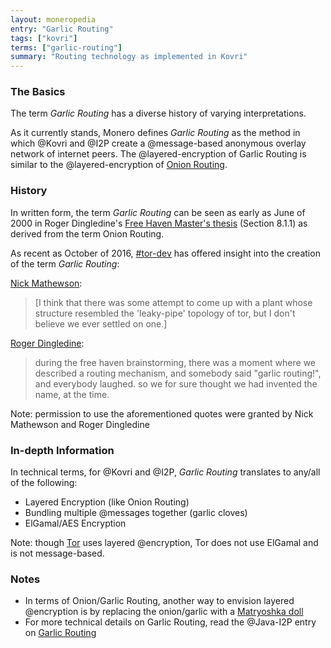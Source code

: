 ```yaml
---
layout: moneropedia
entry: "Garlic Routing"
tags: ["kovri"]
terms: ["garlic-routing"]
summary: "Routing technology as implemented in Kovri"
---
```


### The Basics

The term *Garlic Routing* has a diverse history of varying interpretations.

As it currently stands, Monero defines *Garlic Routing* as the method in which @Kovri and @I2P create a @message-based anonymous overlay network of internet peers. The @layered-encryption of Garlic Routing is similar to the @layered-encryption of [Onion Routing](https://en.wikipedia.org/wiki/Onion_routing).

### History

In written form, the term *Garlic Routing* can be seen as early as June of 2000 in Roger Dingledine's [Free Haven Master's thesis](http://www.freehaven.net/papers.html) (Section 8.1.1) as derived from the term Onion Routing.

As recent as October of 2016, [#tor-dev](https://oftc.net/WebChat/) has offered insight into the creation of the term *Garlic Routing*:

[Nick Mathewson](https://en.wikipedia.org/wiki/The_Tor_Project,_Inc):
>[I think that there was some attempt to come up with a plant whose structure resembled the 'leaky-pipe' topology of tor, but I don't believe we ever settled on one.]

[Roger Dingledine](https://en.wikipedia.org/wiki/Roger_Dingledine):
>during the free haven brainstorming, there was a moment where we described a routing mechanism, and somebody said "garlic routing!", and everybody laughed.
so we for sure thought we had invented the name, at the time.

Note: permission to use the aforementioned quotes were granted by Nick Mathewson and Roger Dingledine

### In-depth Information

In technical terms, for @Kovri and @I2P, *Garlic Routing* translates to any/all of the following:

- Layered Encryption (like Onion Routing)
- Bundling multiple @messages together (garlic cloves)
- ElGamal/AES Encryption

Note: though [Tor](https://torproject.org/) uses layered @encryption, Tor does not use ElGamal and is not message-based.

### Notes

- In terms of Onion/Garlic Routing, another way to envision layered @encryption is by replacing the onion/garlic with a [Matryoshka doll](https://en.wikipedia.org/wiki/Matryoshka_doll)
- For more technical details on Garlic Routing, read the @Java-I2P entry on [Garlic Routing](https://geti2p.net/en/docs/how/garlic-routing)
